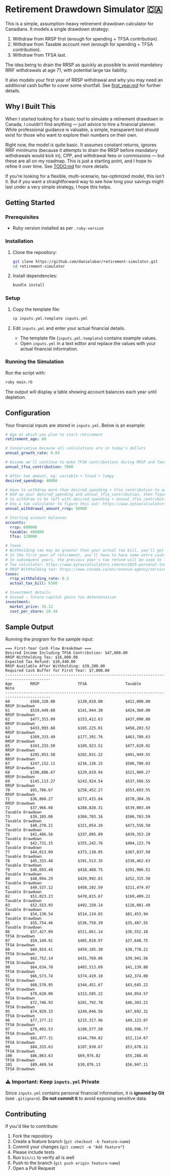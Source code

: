 # Retirement Drawdown Simulator 🇨🇦

This is a simple, assumption-heavy retirement drawdown calculator for Canadians. It models a single drawdown strategy:

1. Withdraw from RRSP first (enough for spending + TFSA contribution).
2. Withdraw from Taxable account next (enough for spending + TFSA contribution).
3. Withdraw from TFSA last.

The idea being to drain the RRSP as quickly as possible to avoid mandatory RRIF withdrawals at age 71, with potential large tax liability.

It also models your first year of RRSP withdrawal and why you may need an additional cash buffer to cover some shortfall. See [first_year.md](first_year.md) for further details.

## Why I Built This

When I started looking for a basic tool to simulate a retirement drawdown in Canada, I couldn’t find anything — just advice to hire a financial planner. While professional guidance is valuable, a simple, transparent tool should exist for those who want to explore their numbers on their own.

Right now, the model is quite basic. It assumes constant returns, ignores RRIF minimums (because it attempts to drain the RRSP before mandatory withdrawals would kick in), CPP, and withdrawal fees or commissions — but these are all on my roadmap. This is just a starting point, and I hope to refine it over time. See [TODO.md](TODO.md) for more details.

If you’re looking for a flexible, multi-scenario, tax-optimized model, this isn't it. But if you want a straightforward way to see how long your savings might last under a very simple strategy, I hope this helps.

## Getting Started

### Prerequisites

- Ruby version installed as per `.ruby-version`

### Installation

1. Clone the repository:

   ```sh
   git clone https://github.com/danielabar/retirement-simulator.git
   cd retirement-simulator
   ```

2. Install dependencies:

   ```sh
   bundle install
   ```

### Setup

1. Copy the template file:

   ```sh
   cp inputs.yml.template inputs.yml
   ```

2. Edit `inputs.yml` and enter your actual financial details.

   - The template file (`inputs.yml.template`) contains example values.
   - Open `inputs.yml` in a text editor and replace the values with your actual financial information.

### Running the Simulation

Run the script with:

```sh
ruby main.rb
```

The output will display a table showing account balances each year until depletion.

## Configuration

Your financial inputs are stored in `inputs.yml`. Below is an example:

```yaml
# Age at which you plan to start retirement
retirement_age: 60

# Conservative because all calculations are in today's dollars
annual_growth_rate: 0.03

# Assume we'll continue to make TFSA contributions during RRSP and Taxable drawdown phases
annual_tfsa_contribution: 7000

# After tax amount, eg: variable + fixed + lumpy
desired_spending: 40000

# Have to withdraw more than desired_spending + tfsa contribution to account for taxes
# Add up your desired_spending and annual_tfsa_contribution, then figure out how much you'd actually need
# to withdraw to be left with desired_spending + annual_tfsa_contribution
# Use a tax calculator to figure this out: https://www.eytaxcalculators.com/en/2025-personal-tax-calculator.html
annual_withdrawal_amount_rrsp: 56000

# Starting account balances
accounts:
  rrsp: 600000
  taxable: 400000
  tfsa: 120000

# Taxes
# Withholding tax may be greater than your actual tax bill, you'll get a refund when you file your taxes.
# In the first year of retirement, you'll have to have some extra cash available to "float" the difference.
# In subsequent years, the previous year's tax refund will be used to fund part of next years spending.
# Tax calculator: https://www.eytaxcalculators.com/en/2025-personal-tax-calculator.html
# RRSP Withholding tax: https://www.canada.ca/en/revenue-agency/services/tax/individuals/topics/rrsps-related-plans/making-withdrawals/tax-rates-on-withdrawals.html
taxes:
  rrsp_withholding_rate: 0.3
  actual_tax_bill: 6360

# Investment details
# Unused - future capital gains tax determination
investment:
  market_price: 35.12
  cost_per_share: 29.34
```

## Sample Output

Running the program for the sample input:

```
=== First-Year Cash Flow Breakdown ===
Desired Income Including TFSA Contribution: $47,000.00
RRSP Withholding Tax: $16,800.00
Expected Tax Refund: $10,440.00
RRSP Available After Withholding: $39,200.00
Required Cash Buffer for First Year: $7,800.00
------------------------------------------------------------------------------------------
Age        RRSP                 TFSA                 Taxable              Note
------------------------------------------------------------------------------------------
60         $560,320.00          $130,810.00          $412,000.00          RRSP Drawdown
61         $519,449.60          $141,944.30          $424,360.00          RRSP Drawdown
62         $477,353.09          $153,412.63          $437,090.80          RRSP Drawdown
63         $433,993.68          $165,225.01          $450,203.52          RRSP Drawdown
64         $389,333.49          $177,391.76          $463,709.63          RRSP Drawdown
65         $343,333.50          $189,923.51          $477,620.92          RRSP Drawdown
66         $295,953.50          $202,831.22          $491,949.55          RRSP Drawdown
67         $247,152.11          $216,126.15          $506,708.03          RRSP Drawdown
68         $196,886.67          $229,819.94          $521,909.27          RRSP Drawdown
69         $145,113.27          $243,924.54          $537,566.55          RRSP Drawdown
70         $91,786.67           $258,452.27          $553,693.55          RRSP Drawdown
71         $36,860.27           $273,415.84          $570,304.35          RRSP Drawdown
72         $37,966.08           $288,828.31          $539,003.49          Taxable Drawdown
73         $39,105.06           $304,703.16          $506,763.59          Taxable Drawdown
74         $40,278.21           $321,054.26          $473,556.50          Taxable Drawdown
75         $41,486.56           $337,895.89          $439,353.19          Taxable Drawdown
76         $42,731.15           $355,242.76          $404,123.79          Taxable Drawdown
77         $44,013.09           $373,110.05          $367,837.50          Taxable Drawdown
78         $45,333.48           $391,513.35          $330,462.63          Taxable Drawdown
79         $46,693.48           $410,468.75          $291,966.51          Taxable Drawdown
80         $48,094.29           $429,992.81          $252,315.50          Taxable Drawdown
81         $49,537.12           $450,102.59          $211,474.97          Taxable Drawdown
82         $51,023.23           $470,815.67          $169,409.22          Taxable Drawdown
83         $52,553.93           $492,150.14          $126,081.49          Taxable Drawdown
84         $54,130.54           $514,124.65          $81,453.94           Taxable Drawdown
85         $55,754.46           $536,758.39          $35,487.55           Taxable Drawdown
86         $57,427.09           $511,661.14          $36,552.18           TFSA Drawdown
87         $59,149.91           $485,810.97          $37,648.75           TFSA Drawdown
88         $60,924.41           $459,185.30          $38,778.21           TFSA Drawdown
89         $62,752.14           $431,760.86          $39,941.56           TFSA Drawdown
90         $64,634.70           $403,513.69          $41,139.80           TFSA Drawdown
91         $66,573.74           $374,419.10          $42,374.00           TFSA Drawdown
92         $68,570.95           $344,451.67          $43,645.22           TFSA Drawdown
93         $70,628.08           $313,585.22          $44,954.57           TFSA Drawdown
94         $72,746.93           $281,792.78          $46,303.21           TFSA Drawdown
95         $74,929.33           $249,046.56          $47,692.31           TFSA Drawdown
96         $77,177.21           $215,317.96          $49,123.07           TFSA Drawdown
97         $79,492.53           $180,577.50          $50,596.77           TFSA Drawdown
98         $81,877.31           $144,794.82          $52,114.67           TFSA Drawdown
99         $84,333.63           $107,938.67          $53,678.11           TFSA Drawdown
100        $86,863.63           $69,976.82           $55,288.45           TFSA Drawdown
101        $89,469.54           $30,876.13           $56,947.11           TFSA Drawdown
```

### ⚠️ Important: Keep `inputs.yml` Private

Since `inputs.yml` contains personal financial information, it is **ignored by Git** (see `.gitignore`).
**Do not commit it** to avoid exposing sensitive data.

## Contributing

If you'd like to contribute:

1. Fork the repository
2. Create a feature branch (`git checkout -b feature-name`)
3. Commit your changes (`git commit -m "Add feature"`)
4. Please include tests
5. Run `bin/ci` to verify all is well
6. Push to the branch (`git push origin feature-name`)
7. Open a Pull Request
